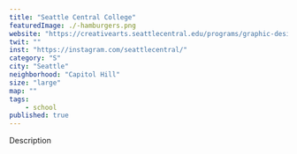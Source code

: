 ```yaml
---
title: "Seattle Central College"
featuredImage: ./-hamburgers.png
website: "https://creativearts.seattlecentral.edu/programs/graphic-design"
twit: ""
inst: "https://instagram.com/seattlecentral/"
category: "S"
city: "Seattle"
neighborhood: "Capitol Hill"
size: "large"
map: ""
tags:
    - school
published: true
---
```


Description
